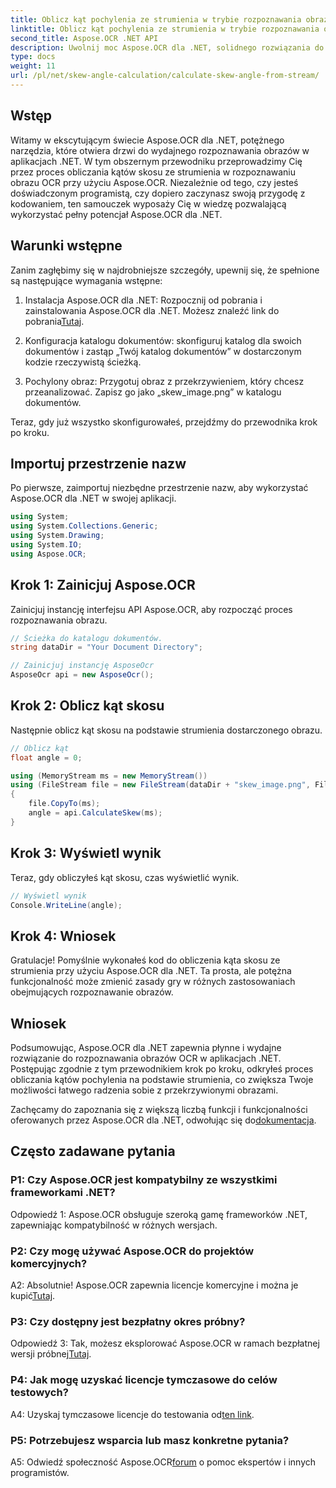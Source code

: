 ```yaml
---
title: Oblicz kąt pochylenia ze strumienia w trybie rozpoznawania obrazu OCR
linktitle: Oblicz kąt pochylenia ze strumienia w trybie rozpoznawania obrazu OCR
second_title: Aspose.OCR .NET API
description: Uwolnij moc Aspose.OCR dla .NET, solidnego rozwiązania do rozpoznawania obrazów. Dowiedz się, jak bez wysiłku obliczać kąty skośne.
type: docs
weight: 11
url: /pl/net/skew-angle-calculation/calculate-skew-angle-from-stream/
---
```

## Wstęp

Witamy w ekscytującym świecie Aspose.OCR dla .NET, potężnego narzędzia, które otwiera drzwi do wydajnego rozpoznawania obrazów w aplikacjach .NET. W tym obszernym przewodniku przeprowadzimy Cię przez proces obliczania kątów skosu ze strumienia w rozpoznawaniu obrazu OCR przy użyciu Aspose.OCR. Niezależnie od tego, czy jesteś doświadczonym programistą, czy dopiero zaczynasz swoją przygodę z kodowaniem, ten samouczek wyposaży Cię w wiedzę pozwalającą wykorzystać pełny potencjał Aspose.OCR dla .NET.

## Warunki wstępne

Zanim zagłębimy się w najdrobniejsze szczegóły, upewnij się, że spełnione są następujące wymagania wstępne:

1.  Instalacja Aspose.OCR dla .NET: Rozpocznij od pobrania i zainstalowania Aspose.OCR dla .NET. Możesz znaleźć link do pobrania[Tutaj](https://releases.aspose.com/ocr/net/).

2. Konfiguracja katalogu dokumentów: skonfiguruj katalog dla swoich dokumentów i zastąp „Twój katalog dokumentów” w dostarczonym kodzie rzeczywistą ścieżką.

3. Pochylony obraz: Przygotuj obraz z przekrzywieniem, który chcesz przeanalizować. Zapisz go jako „skew_image.png” w katalogu dokumentów.

Teraz, gdy już wszystko skonfigurowałeś, przejdźmy do przewodnika krok po kroku.

## Importuj przestrzenie nazw

Po pierwsze, zaimportuj niezbędne przestrzenie nazw, aby wykorzystać Aspose.OCR dla .NET w swojej aplikacji.

```csharp
using System;
using System.Collections.Generic;
using System.Drawing;
using System.IO;
using Aspose.OCR;
```

## Krok 1: Zainicjuj Aspose.OCR

Zainicjuj instancję interfejsu API Aspose.OCR, aby rozpocząć proces rozpoznawania obrazu.

```csharp
// Ścieżka do katalogu dokumentów.
string dataDir = "Your Document Directory";

// Zainicjuj instancję AsposeOcr
AsposeOcr api = new AsposeOcr();
```

## Krok 2: Oblicz kąt skosu

Następnie oblicz kąt skosu na podstawie strumienia dostarczonego obrazu.

```csharp
// Oblicz kąt
float angle = 0;

using (MemoryStream ms = new MemoryStream())
using (FileStream file = new FileStream(dataDir + "skew_image.png", FileMode.Open, FileAccess.Read))
{
    file.CopyTo(ms);
    angle = api.CalculateSkew(ms);
}
```

## Krok 3: Wyświetl wynik

Teraz, gdy obliczyłeś kąt skosu, czas wyświetlić wynik.

```csharp
// Wyświetl wynik
Console.WriteLine(angle);
```

## Krok 4: Wniosek

Gratulacje! Pomyślnie wykonałeś kod do obliczenia kąta skosu ze strumienia przy użyciu Aspose.OCR dla .NET. Ta prosta, ale potężna funkcjonalność może zmienić zasady gry w różnych zastosowaniach obejmujących rozpoznawanie obrazów.

## Wniosek

Podsumowując, Aspose.OCR dla .NET zapewnia płynne i wydajne rozwiązanie do rozpoznawania obrazów OCR w aplikacjach .NET. Postępując zgodnie z tym przewodnikiem krok po kroku, odkryłeś proces obliczania kątów pochylenia na podstawie strumienia, co zwiększa Twoje możliwości łatwego radzenia sobie z przekrzywionymi obrazami.

 Zachęcamy do zapoznania się z większą liczbą funkcji i funkcjonalności oferowanych przez Aspose.OCR dla .NET, odwołując się do[dokumentacja](https://reference.aspose.com/ocr/net/).

## Często zadawane pytania

### P1: Czy Aspose.OCR jest kompatybilny ze wszystkimi frameworkami .NET?

Odpowiedź 1: Aspose.OCR obsługuje szeroką gamę frameworków .NET, zapewniając kompatybilność w różnych wersjach.

### P2: Czy mogę używać Aspose.OCR do projektów komercyjnych?

 A2: Absolutnie! Aspose.OCR zapewnia licencje komercyjne i można je kupić[Tutaj](https://purchase.aspose.com/buy).

### P3: Czy dostępny jest bezpłatny okres próbny?

 Odpowiedź 3: Tak, możesz eksplorować Aspose.OCR w ramach bezpłatnej wersji próbnej[Tutaj](https://releases.aspose.com/).

### P4: Jak mogę uzyskać licencje tymczasowe do celów testowych?

 A4: Uzyskaj tymczasowe licencje do testowania od[ten link](https://purchase.aspose.com/temporary-license/).

### P5: Potrzebujesz wsparcia lub masz konkretne pytania?

 A5: Odwiedź społeczność Aspose.OCR[forum](https://forum.aspose.com/c/ocr/16) o pomoc ekspertów i innych programistów.